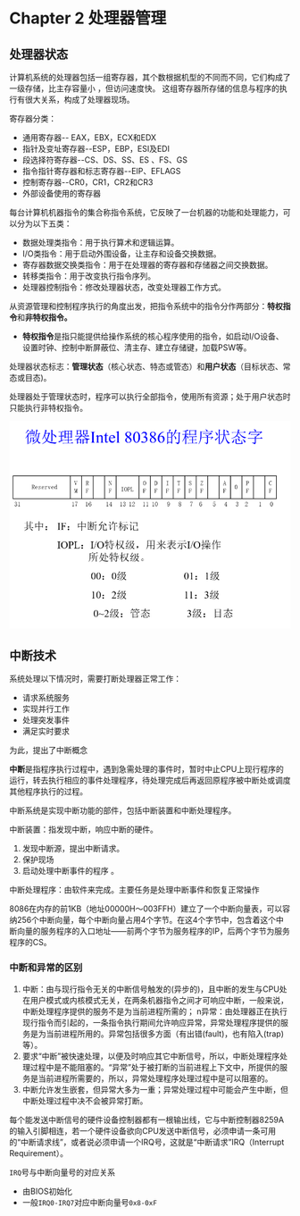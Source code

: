 # Chapter 2 处理器管理

## 处理器状态

计算机系统的处理器包括一组寄存器，其个数根据机型的不同而不同，它们构成了一级存储，比主存容量小 ，但访问速度快。 这组寄存器所存储的信息与程序的执行有很大关系，构成了处理器现场。

寄存器分类：

- 通用寄存器-- EAX，EBX，ECX和EDX
- 指针及变址寄存器--ESP，EBP，ESI及EDI
- 段选择符寄存器--CS、DS、SS、ES 、FS、GS 
- 指令指针寄存器和标志寄存器--EIP、EFLAGS
- 控制寄存器--CR0，CR1，CR2和CR3 
- 外部设备使用的寄存器

每台计算机机器指令的集合称指令系统，它反映了一台机器的功能和处理能力，可以分为以下五类：

- 数据处理类指令：用于执行算术和逻辑运算。 
- I/O类指令：用于启动外围设备，让主存和设备交换数据。 
- 寄存器数据交换类指令：用于在处理器的寄存器和存储器之间交换数据。 
- 转移类指令：用于改变执行指令序列。
- 处理器控制指令：修改处理器状态，改变处理器工作方式。

从资源管理和控制程序执行的角度出发，把指令系统中的指令分作两部分：**特权指令**和**非特权指令。**

- **特权指令**是指只能提供给操作系统的核心程序使用的指令，如启动I/O设备、设置时钟、控制中断屏蔽位、清主存、建立存储键，加载PSW等。

处理器状态标志：**管理状态**（核心状态、特态或管态）和**用户状态**（目标状态、常态或目态)。

处理器处于管理状态时，程序可以执行全部指令，使用所有资源；处于用户状态时只能执行非特权指令。

![](./imgs/img2-1.png)

## 中断技术

系统处理以下情况时，需要打断处理器正常工作：

- 请求系统服务
- 实现并行工作  
- 处理突发事件
- 满足实时要求

为此，提出了中断概念

**中断**是指程序执行过程中，遇到急需处理的事件时，暂时中止CPU上现行程序的运行，转去执行相应的事件处理程序，待处理完成后再返回原程序被中断处或调度其他程序执行的过程。

中断系统是实现中断功能的部件，包括中断装置和中断处理程序。

中断装置：指发现中断，响应中断的硬件。

1. 发现中断源，提出中断请求。
2.  保护现场 
3. 启动处理中断事件的程序 。 

中断处理程序：由软件来完成。主要任务是处理中断事件和恢复正常操作

 8086在内存的前1KB（地址00000H～003FFH）建立了一个中断向量表，可以容纳256个中断向量，每个中断向量占用4个字节。在这4个字节中，包含着这个中断向量的服务程序的入口地址——前两个字节为服务程序的IP，后两个字节为服务程序的CS。 

### 中断和异常的区别

1. 中断：由与现行指令无关的中断信号触发的(异步的)，且中断的发生与CPU处在用户模式或内核模式无关，在两条机器指令之间才可响应中断，一般来说，中断处理程序提供的服务不是为当前进程所需的； n异常：由处理器正在执行现行指令而引起的，一条指令执行期间允许响应异常，异常处理程序提供的服务是为当前进程所用的。异常包括很多方面（有出错(fault)，也有陷入(trap)等）。
2. 要求“中断”被快速处理，以便及时响应其它中断信号，所以，中断处理程序处理过程中是不能阻塞的。“异常”处于被打断的当前进程上下文中，所提供的服务是当前进程所需要的，所以，异常处理程序处理过程中是可以阻塞的。 
3. 中断允许发生嵌套，但异常大多为一重；异常处理过程中可能会产生中断，但中断处理过程中决不会被异常打断。 

每个能发送中断信号的硬件设备控制器都有一根输出线，它与中断控制器8259A的输入引脚相连，若一个硬件设备欲向CPU发送中断信号，必须申请一条可用的“中断请求线”，或者说必须申请一个IRQ号，这就是“中断请求”IRQ（Interrupt Requirement）。

`IRQ`号与中断向量号的对应关系

- 由BIOS初始化
- 一般`IRQ0-IRQ7`对应中断向量号`0x8-0xF`

